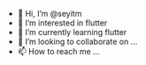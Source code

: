 - 👋 Hi, I’m @seyitm
- 👀 I’m interested in flutter
- 🌱 I’m currently learning flutter
- 💞️ I’m looking to collaborate on ...
- 📫 How to reach me ...

<!---
seyitm/seyitm is a ✨ special ✨ repository because its `README.md` (this file) appears on your GitHub profile.
You can click the Preview link to take a look at your changes.
--->
